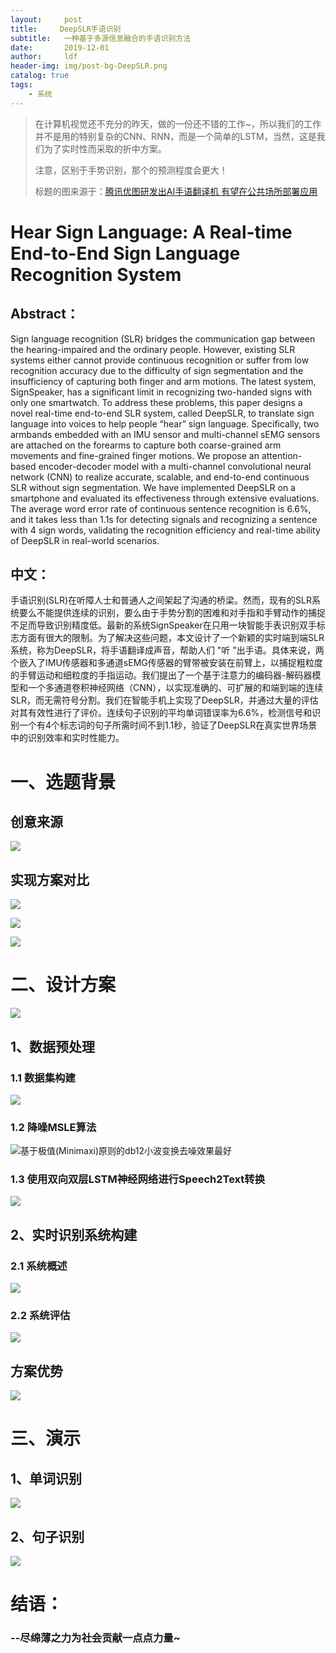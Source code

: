 ```yaml
---
layout:     post
title:     DeepSLR手语识别
subtitle:   一种基于多源信息融合的手语识别方法
date:       2019-12-01
author:     ldf
header-img: img/post-bg-DeepSLR.png
catalog: true
tags:
    - 系统
---
```



> 在计算机视觉还不充分的昨天，做的一份还不错的工作~，所以我们的工作并不是用的特别复杂的CNN、RNN，而是一个简单的LSTM，当然，这是我们为了实时性而采取的折中方案。
>
> 注意，区别于手势识别，那个的预测程度会更大！
>
> 标题的图来源于：[腾讯优图研发出AI手语翻译机 有望在公共场所部署应用](http://vr.sina.com.cn/news/cp/2019-05-16/doc-ihvhiews2313837.shtml)
# Hear Sign Language: A Real-time End-to-End Sign Language Recognition System



## Abstract：

Sign language recognition (SLR) bridges the communication gap between the hearing-impaired and the ordinary people. However, existing SLR systems either cannot provide continuous recognition or suffer from low recognition accuracy due to the difficulty of sign segmentation and the insufficiency of capturing both finger and arm motions. The latest system, SignSpeaker, has a significant limit in recognizing two-handed signs with only one smartwatch. To address these problems, this paper designs a novel real-time end-to-end SLR system, called DeepSLR, to translate sign language into voices to help people “hear” sign language. Specifically, two armbands embedded with an IMU sensor and multi-channel sEMG sensors are attached on the forearms to capture both coarse-grained arm movements and fine-grained finger motions. We propose an attention-based encoder-decoder model with a multi-channel convolutional neural network (CNN) to realize accurate, scalable, and end-to-end continuous SLR without sign segmentation. We have implemented DeepSLR on a smartphone and evaluated its effectiveness through extensive evaluations. The average word error rate of continuous sentence recognition is 6.6%, and it takes less than 1.1s for detecting signals and recognizing a sentence with 4 sign words, validating the recognition efficiency and real-time ability of DeepSLR in real-world scenarios. 

## 中文：

手语识别(SLR)在听障人士和普通人之间架起了沟通的桥梁。然而，现有的SLR系统要么不能提供连续的识别，要么由于手势分割的困难和对手指和手臂动作的捕捉不足而导致识别精度低。最新的系统SignSpeaker在只用一块智能手表识别双手标志方面有很大的限制。为了解决这些问题，本文设计了一个新颖的实时端到端SLR系统，称为DeepSLR，将手语翻译成声音，帮助人们 "听 "出手语。具体来说，两个嵌入了IMU传感器和多通道sEMG传感器的臂带被安装在前臂上，以捕捉粗粒度的手臂运动和细粒度的手指运动。我们提出了一个基于注意力的编码器-解码器模型和一个多通道卷积神经网络（CNN），以实现准确的、可扩展的和端到端的连续SLR，而无需符号分割。我们在智能手机上实现了DeepSLR，并通过大量的评估对其有效性进行了评价。连续句子识别的平均单词错误率为6.6%，检测信号和识别一个有4个标志词的句子所需时间不到1.1秒，验证了DeepSLR在真实世界场景中的识别效率和实时性能力。



# 一、选题背景

## 创意来源

![](https://raw.githubusercontent.com/BBQldf/PicGotest/master/20220711000327.png)

## 实现方案对比

![](https://raw.githubusercontent.com/BBQldf/PicGotest/master/20220711000347.png)

![](https://raw.githubusercontent.com/BBQldf/PicGotest/master/20220711000405.png)

![](https://raw.githubusercontent.com/BBQldf/PicGotest/master/20220711000443.png)

# 二、设计方案

![](https://raw.githubusercontent.com/BBQldf/PicGotest/master/20220711000539.png)

## 1、数据预处理

### 1.1 数据集构建

![](https://raw.githubusercontent.com/BBQldf/PicGotest/master/20220711000705.png)

### 1.2 降噪MSLE算法

![基于极值(Minimaxi)原则的db12小波变换去噪效果最好](https://raw.githubusercontent.com/BBQldf/PicGotest/master/20220711000751.png)

### 1.3 使用双向双层LSTM神经网络进行Speech2Text转换

![](https://raw.githubusercontent.com/BBQldf/PicGotest/master/20220711001111.png)

## 2、实时识别系统构建

### 2.1 系统概述

![](https://raw.githubusercontent.com/BBQldf/PicGotest/master/20220711001153.png)

### 2.2 系统评估

![](https://raw.githubusercontent.com/BBQldf/PicGotest/master/20220711001225.png)

## 方案优势

![](https://raw.githubusercontent.com/BBQldf/PicGotest/master/20220711001313.png)

# 三、演示

## 1、单词识别

![](https://raw.githubusercontent.com/BBQldf/PicGotest/master/20220711001413.png)

## 2、句子识别

![](https://raw.githubusercontent.com/BBQldf/PicGotest/master/20220711001443.png)





# 结语：

### --尽绵薄之力为社会贡献一点点力量~

